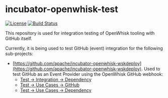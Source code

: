 # incubator-openwhisk-test

[![License](https://img.shields.io/badge/license-Apache--2.0-blue.svg)](http://www.apache.org/licenses/LICENSE-2.0)
[![Build Status](https://travis-ci.org/apache/incubator-openwhisk-test.svg?branch=master)](https://travis-ci.org/apache/incubator-openwhisk-test)

This repository is used for integration testing of OpenWhisk tooling with GitHub itself.

Currently, it is being used to test GitHub (event) integration for the following sub-projects:
- [https://github.com/apache/incubator-openwhisk-wskdeploy](https://github.com/apache/incubator-openwhisk-wskdeploy).
   Used to test GitHub as an Event Provider using the OpenWhisk GitHub webhook:
  * [Test -> Integration -> Dependency](https://github.com/apache/incubator-openwhisk-wskdeploy/tree/master/tests/src/integration/dependency)
  * [Test -> Use Cases -> GitHub](https://github.com/apache/incubator-openwhisk-wskdeploy/tree/master/tests/usecases/github)
  * [Test -> Use Cases -> Dependency](https://github.com/apache/incubator-openwhisk-wskdeploy/tree/master/tests/usecases/dependency)
